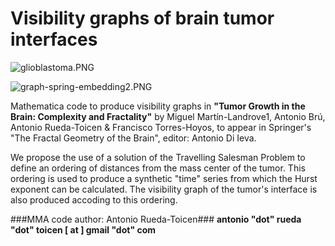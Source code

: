 # Visibility graphs of brain tumor interfaces #

![glioblastoma.PNG](https://bitbucket.org/repo/gXR68a/images/2878427517-glioblastoma.PNG)

![graph-spring-embedding2.PNG](https://bitbucket.org/repo/gXR68a/images/3646883915-graph-spring-embedding2.PNG)

Mathematica code to produce visibility graphs in **"Tumor Growth in the Brain: Complexity and Fractality"** by Miguel Martín-Landrove1, Antonio Brú, Antonio Rueda-Toicen & Francisco Torres-Hoyos, to appear in Springer's "The Fractal Geometry of the Brain", editor: Antonio Di Ieva.

We propose the use of a solution of the Travelling Salesman Problem to define an ordering of distances from the mass center of the tumor. This ordering is used to produce a synthetic "time" series from which the Hurst exponent can be calculated. The visibility graph of the tumor's interface is also produced accoding to this ordering.

###MMA code author: Antonio Rueda-Toicen### 
**antonio "dot" rueda "dot" toicen [ at ] gmail "dot" com**